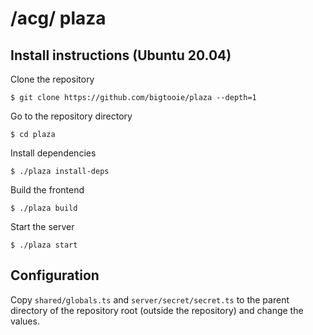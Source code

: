 # /acg/ plaza

## Install instructions (Ubuntu 20.04)

Clone the repository

    $ git clone https://github.com/bigtooie/plaza --depth=1

Go to the repository directory

    $ cd plaza
    
Install dependencies

    $ ./plaza install-deps
    
Build the frontend

    $ ./plaza build
    
Start the server

    $ ./plaza start
    
## Configuration

Copy `shared/globals.ts` and `server/secret/secret.ts` to the parent directory of the repository root (outside the repository) and change the values.
